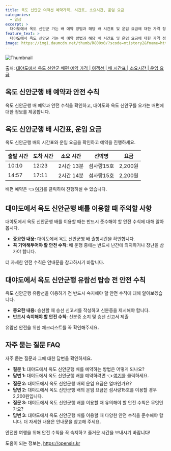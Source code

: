 ```yaml
---
title: 옥도 신안군 여객선 예약가격, 시간표, 소요시간, 운임 요금
categories:
  - 일상
excerpt: >
  대야도에서 옥도 신안군 가는 배 예약 방법과 해당 배 시간표 및 운임 요금에 대한 가격 정보를 안내 드리겠습니다. 안전하고 재밋는 옥도 신안군행 여행을 위해 아래 정보 참고하시기 바랍니다. 옥도 신안군행 배편 예약하기 👈 클릭대야도에서 옥도 신안군행 배 시간표출발 시간도착 시간소요 시간선박명요금10:1012:232시간 13분섬사랑15호2,200원14:5717:112시간 14분섬사랑15호2,200원옥도 신안군행 배편 예약하기 👈 클릭대야도에서 옥도 신안군행 여객선 탑승 시 이용수칙대야도에서 옥도 신안군행 배를 이용할 때 반드시 준수해야 할 안전 수칙들에 대해 알아봅시다. 중요한 내용: 1) 대야도에서 옥도 신안군행 배 출항시간을 확인합니다. 2) 출항 시간이 가까워지면 미리 매표소를 방문하여 충분한 여유시..
feature_text: >
  대야도에서 옥도 신안군 가는 배 예약 방법과 해당 배 시간표 및 운임 요금에 대한 가격 정보를 안내 드리겠습니다. 안전하고 재밋는 옥도 신안군행 여행을 위해 아래 정보 참고하시기 바랍니다. 옥도 신안군행 배편 예약하기 👈 클릭대야도에서 옥도 신안군행 배 시간표출발 시간도착 시간소요 시간선박명요금10:1012:232시간 13분섬사랑15호2,200원14:5717:112시간 14분섬사랑15호2,200원옥도 신안군행 배편 예약하기 👈 클릭대야도에서 옥도 신안군행 여객선 탑승 시 이용수칙대야도에서 옥도 신안군행 배를 이용할 때 반드시 준수해야 할 안전 수칙들에 대해 알아봅시다. 중요한 내용: 1) 대야도에서 옥도 신안군행 배 출항시간을 확인합니다. 2) 출항 시간이 가까워지면 미리 매표소를 방문하여 충분한 여유시..
image: https://img1.daumcdn.net/thumb/R800x0/?scode=mtistory2&fname=https%3A%2F%2Fblog.kakaocdn.net%2Fdn%2FpL70j%2FbtsHBBd4wEf%2FlwJumjkVkK3hZHmS1sSL8k%2Fimg.webp
---
```


![Thumbnail](https://img1.daumcdn.net/thumb/R800x0/?scode=mtistory2&fname=https%3A%2F%2Fblog.kakaocdn.net%2Fdn%2FpL70j%2FbtsHBBd4wEf%2FlwJumjkVkK3hZHmS1sSL8k%2Fimg.webp)

<p>출처: <a href="https://opensis.kr/entry/%EB%8C%80%EC%95%BC%EB%8F%84%EC%97%90%EC%84%9C-%EC%98%A5%EB%8F%84-%EC%8B%A0%EC%95%88%EA%B5%B0-%EB%B0%B0%ED%8E%B8-%EC%98%88%EC%95%BD-%EA%B0%80%EA%B2%A9-%EC%97%AC%EA%B0%9D%EC%84%A0-%EB%B0%B0-%EC%8B%9C%EA%B0%84%ED%91%9C-%EC%86%8C%EC%9A%94%EC%8B%9C%EA%B0%84-%EC%9A%B4%EC%9E%84-%EC%9A%94%EA%B8%88" rel="dofollow">대야도에서 옥도 신안군 배편 예약 가격 | 여객선 | 배 시간표 | 소요시간 | 운임 요금</a> </p>

## 옥도 신안군행 배 예약과 안전 수칙

옥도 신안군행 배 예약과 안전 수칙을 확인하고, 대야도와 옥도 신안구를 오가는 배편에 대한 정보를 제공합니다.

## 옥도 신안군행 배 시간표, 운임 요금

옥도 신안군행 배의 시간표와 운임 요금을 확인하고 예약을 진행하세요.

**출발 시간** | **도착 시간** | **소요 시간** | **선박명** | **요금**  
---|---|---|---|---  
10:10 | 12:23 | 2시간 13분 | 섬사랑15호 | 2,200원  
14:57 | 17:11 | 2시간 14분 | 섬사랑15호 | 2,200원  
  
배편 예약은 👈 [여기](https://example.com)를 클릭하여 진행하실 수 있습니다.

## 대야도에서 옥도 신안군행 배를 이용할 때 주의할 사항

대야도에서 옥도 신안군행 배를 이용할 때는 반드시 준수해야 할 안전 수칙에 대해 알아봅시다.

  * **중요한 내용:** 대야도에서 옥도 신안군행 배 출항시간을 확인합니다.
  * **꼭 기억해두어야 할 안전 수칙:** 배 운행 중에는 반드시 난간에 의지하거나 장난을 삼가야 합니다.

더 자세한 안전 수칙은 안내문을 참고하시기 바랍니다.

## 대야도에서 옥도 신안군행 유람선 탑승 전 안전 수칙

옥도 신안군행 유람선을 이용하기 전 반드시 숙지해야 할 안전 수칙에 대해 알아보겠습니다.

  * **중요한 내용:** 승선할 때 승선 신고서를 작성하고 신분증을 제시해야 합니다.
  * **반드시 숙지해야 할 안전 수칙:** 신분증 소지 및 승선 신고서 제출

유람선 안전을 위한 체크리스트를 꼭 확인해주세요.

## 자주 묻는 질문 FAQ

자주 묻는 질문과 그에 대한 답변을 확인하세요.

  * **질문 1:** 대야도에서 옥도 신안군행 배를 예약하는 방법은 어떻게 되나요?
  * **답변 1:** 대야도에서 옥도 신안군행 배를 예약하려면 👈 [여기](https://example.com)를 클릭하세요.
  * **질문 2:** 대야도에서 옥도 신안군행 배의 운임 요금은 얼마인가요?
  * **답변 2:** 대야도에서 옥도 신안군행 배의 운임 요금은 섬사랑15호를 이용할 경우 2,200원입니다.
  * **질문 3:** 대야도에서 옥도 신안군행 배를 이용할 때 유의해야 할 안전 수칙은 무엇인가요?
  * **답변 3:** 대야도에서 옥도 신안군행 배를 이용할 때 다양한 안전 수칙을 준수해야 합니다. 더 자세한 내용은 안내문을 참고해 주세요.

안전한 여행을 위해 안전 수칙을 꼭 숙지하고 즐거운 시간을 보내시기 바랍니다!

 

도움이 되는 정보는, <a href="https://opensis.kr" rel="dofollow">https://opensis.kr</a>


